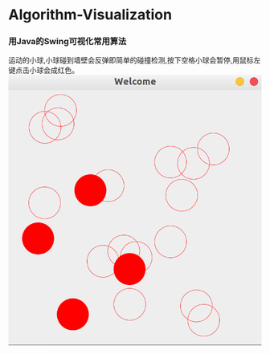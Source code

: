 # Algorithm-Visualization
### 用Java的Swing可视化常用算法
运动的小球,小球碰到墙壁会反弹即简单的碰撞检测,按下空格小球会暂停,用鼠标左键点击小球会成红色。
![](images/demo.png)